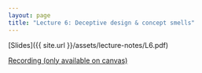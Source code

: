 ```yaml
---
layout: page
title: "Lecture 6: Deceptive design & concept smells"
---
```


[Slides]({{ site.url }}/assets/lecture-notes/L6.pdf)

[Recording (only available on canvas)](https://mit.hosted.panopto.com/Panopto/Pages/Viewer.aspx?id=f01fd961-babf-4f75-a8d9-af1a00d7373e)